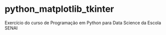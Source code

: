 # python_matplotlib_tkinter
Exercício do curso de Programação em Python para Data Science da Escola SENAI
